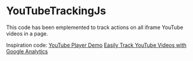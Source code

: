 YouTubeTrackingJs
=================

This code has been emplemented to track actions on all iframe YouTube videos in a page.

Inspiration code:
[YouTube Player Demo](https://developers.google.com/youtube/youtube_player_demo)
[Easily Track YouTube Videos with Google Analytics](http://www.lunametrics.com/blog/2012/10/22/automatically-track-youtube-videos-events-google-analytics/)
